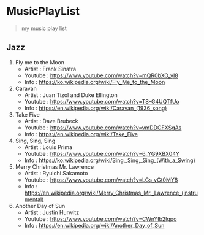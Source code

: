 # MusicPlayList
> my music play list

## Jazz
1. Fly me to the Moon
    - Artist : Frank Sinatra
    - Youtube : https://www.youtube.com/watch?v=mQR0bXO_yI8
    - Info : https://ko.wikipedia.org/wiki/Fly_Me_to_the_Moon
2. Caravan
    - Artist : Juan Tizol and Duke Ellington
    - Youtube : https://www.youtube.com/watch?v=TS-G4UQTfUo
    - Info : https://en.wikipedia.org/wiki/Caravan_(1936_song) 
3. Take Five
    - Artist : Dave Brubeck
    - Youtube : https://www.youtube.com/watch?v=vmDDOFXSgAs
    - Info : https://en.wikipedia.org/wiki/Take_Five
4. Sing, Sing, Sing
    - Artist : Louis Prima
    - Youtube : https://www.youtube.com/watch?v=6_YG9XBX04Y
    - Info : https://ko.wikipedia.org/wiki/Sing,_Sing,_Sing_(With_a_Swing)
5. Merry Christmas Mr. Lawrence
    - Artist : Ryuichi Sakamoto
    - Youtube : https://www.youtube.com/watch?v=LGs_vGt0MY8
    - Info : https://en.wikipedia.org/wiki/Merry_Christmas_Mr._Lawrence_(instrumental)
6. Another Day of Sun
    - Artist : Justin Hurwitz
    - Youtube : https://www.youtube.com/watch?v=CWnYIb2lqpo
    - Info : https://en.wikipedia.org/wiki/Another_Day_of_Sun
